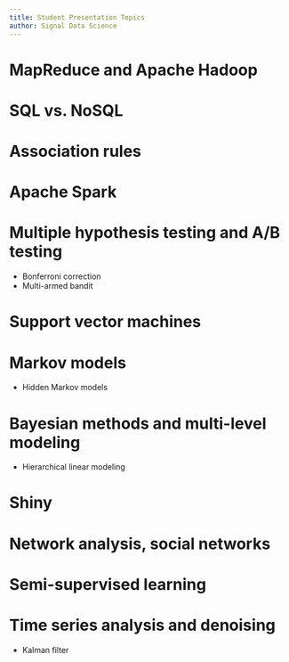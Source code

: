```yaml
---
title: Student Presentation Topics
author: Signal Data Science
---
```


MapReduce and Apache Hadoop
===========================

SQL vs. NoSQL
=============

Association rules
=================

Apache Spark
============

Multiple hypothesis testing and A/B testing
===========================================

* Bonferroni correction
* Multi-armed bandit

Support vector machines
=======================

Markov models
=============

* Hidden Markov models

Bayesian methods and multi-level modeling
=========================================

* Hierarchical linear modeling

Shiny
=====

Network analysis, social networks
=================================

Semi-supervised learning
========================

Time series analysis and denoising
==================================

* Kalman filter
